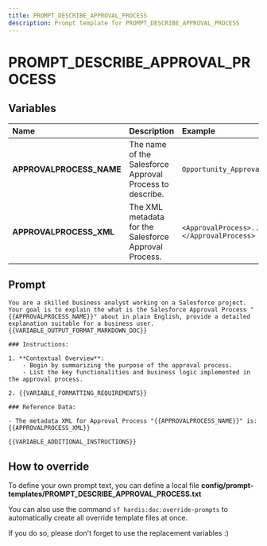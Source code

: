```yaml
---
title: PROMPT_DESCRIBE_APPROVAL_PROCESS
description: Prompt template for PROMPT_DESCRIBE_APPROVAL_PROCESS
---
```


# PROMPT_DESCRIBE_APPROVAL_PROCESS

## Variables

| Name                     | Description                                              | Example                                  |
|:-------------------------|:---------------------------------------------------------|:-----------------------------------------|
| **APPROVALPROCESS_NAME** | The name of the Salesforce Approval Process to describe. | `Opportunity_Approval`                   |
| **APPROVALPROCESS_XML**  | The XML metadata for the Salesforce Approval Process.    | `<ApprovalProcess>...</ApprovalProcess>` |

## Prompt

```
You are a skilled business analyst working on a Salesforce project. Your goal is to explain the what is the Salesforce Approval Process "{{APPROVALPROCESS_NAME}}" about in plain English, provide a detailed explanation suitable for a business user. {{VARIABLE_OUTPUT_FORMAT_MARKDOWN_DOC}}

### Instructions:

1. **Contextual Overview**:
    - Begin by summarizing the purpose of the approval process.
    - List the key functionalities and business logic implemented in the approval process.

2. {{VARIABLE_FORMATTING_REQUIREMENTS}}

### Reference Data:

- The metadata XML for Approval Process "{{APPROVALPROCESS_NAME}}" is:
{{APPROVALPROCESS_XML}}

{{VARIABLE_ADDITIONAL_INSTRUCTIONS}}

```

## How to override

To define your own prompt text, you can define a local file **config/prompt-templates/PROMPT_DESCRIBE_APPROVAL_PROCESS.txt**

You can also use the command `sf hardis:doc:override-prompts` to automatically create all override template files at once.

If you do so, please don't forget to use the replacement variables :)
